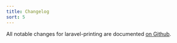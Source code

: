```yaml
---
title: Changelog
sort: 5
---
```


All notable changes for laravel-printing are documented [on Github](https://github.com/rawilk/laravel-casters/blob/main/CHANGELOG.md).
